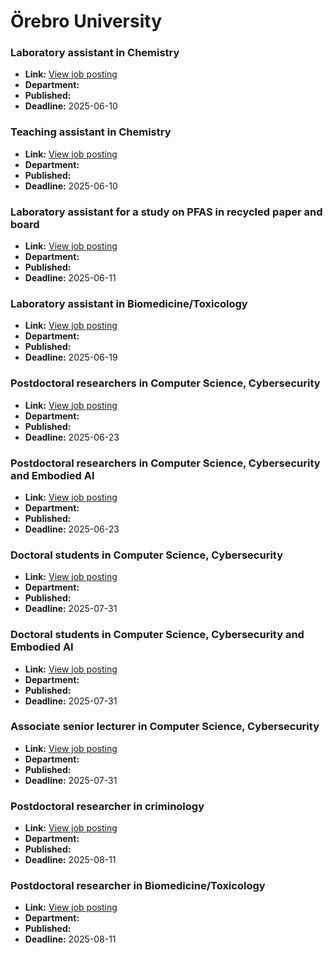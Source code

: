 # Örebro University

### Laboratory assistant in Chemistry
- **Link:** [View job posting](https://www.oru.se/english/career/available-positions/job/?jid=20250161)
- **Department:** 
- **Published:** 
- **Deadline:** 2025-06-10

### Teaching assistant in Chemistry
- **Link:** [View job posting](https://www.oru.se/english/career/available-positions/job/?jid=20250163)
- **Department:** 
- **Published:** 
- **Deadline:** 2025-06-10

### Laboratory assistant for a study on PFAS in recycled paper and board
- **Link:** [View job posting](https://www.oru.se/english/career/available-positions/job/?jid=20250174)
- **Department:** 
- **Published:** 
- **Deadline:** 2025-06-11

### Laboratory assistant in Biomedicine/Toxicology
- **Link:** [View job posting](https://www.oru.se/english/career/available-positions/job/?jid=20250201)
- **Department:** 
- **Published:** 
- **Deadline:** 2025-06-19

### Postdoctoral researchers in Computer Science, Cybersecurity
- **Link:** [View job posting](https://www.oru.se/english/career/available-positions/job/?jid=20250159)
- **Department:** 
- **Published:** 
- **Deadline:** 2025-06-23

### Postdoctoral researchers in Computer Science, Cybersecurity and Embodied AI
- **Link:** [View job posting](https://www.oru.se/english/career/available-positions/job/?jid=20250160)
- **Department:** 
- **Published:** 
- **Deadline:** 2025-06-23

### Doctoral students in Computer Science, Cybersecurity
- **Link:** [View job posting](https://www.oru.se/english/career/available-positions/job/?jid=20250141)
- **Department:** 
- **Published:** 
- **Deadline:** 2025-07-31

### Doctoral students in Computer Science, Cybersecurity and Embodied AI
- **Link:** [View job posting](https://www.oru.se/english/career/available-positions/job/?jid=20250142)
- **Department:** 
- **Published:** 
- **Deadline:** 2025-07-31

### Associate senior lecturer in Computer Science, Cybersecurity
- **Link:** [View job posting](https://www.oru.se/english/career/available-positions/job/?jid=20250158)
- **Department:** 
- **Published:** 
- **Deadline:** 2025-07-31

### Postdoctoral researcher in criminology
- **Link:** [View job posting](https://www.oru.se/english/career/available-positions/job/?jid=20250199)
- **Department:** 
- **Published:** 
- **Deadline:** 2025-08-11

### Postdoctoral researcher in Biomedicine/Toxicology
- **Link:** [View job posting](https://www.oru.se/english/career/available-positions/job/?jid=20250172)
- **Department:** 
- **Published:** 
- **Deadline:** 2025-08-11

